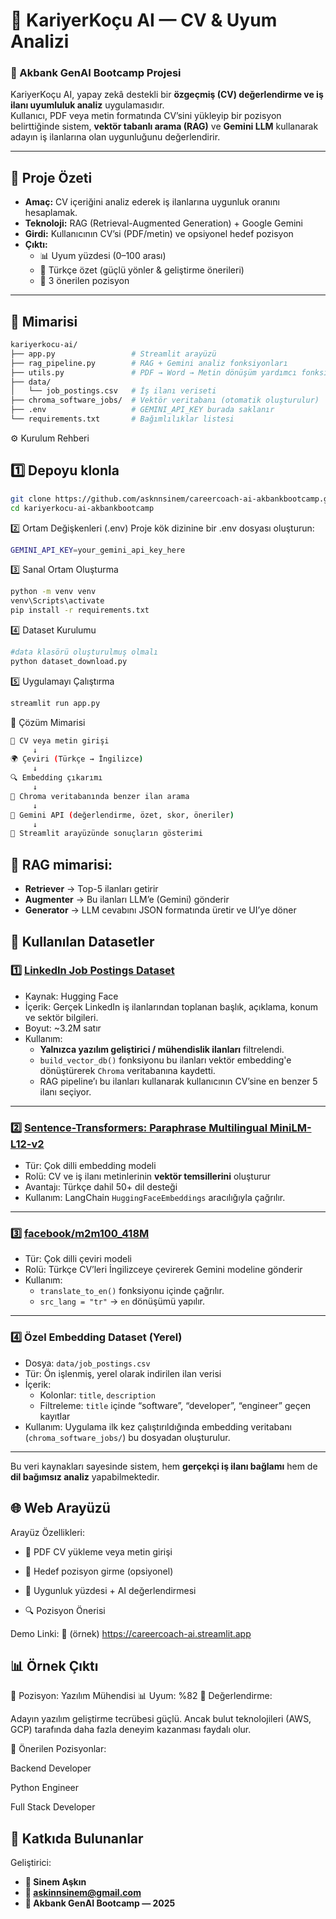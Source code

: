 # 💼 KariyerKoçu AI — CV & Uyum Analizi  
### 🚀 Akbank GenAI Bootcamp Projesi  

KariyerKoçu AI, yapay zekâ destekli bir **özgeçmiş (CV) değerlendirme ve iş ilanı uyumluluk analiz** uygulamasıdır.  
Kullanıcı, PDF veya metin formatında CV’sini yükleyip bir pozisyon belirttiğinde sistem, **vektör tabanlı arama (RAG)** ve **Gemini LLM** kullanarak adayın iş ilanlarına olan uygunluğunu değerlendirir.

---

## 🧠 Proje Özeti  

- **Amaç:** CV içeriğini analiz ederek iş ilanlarına uygunluk oranını hesaplamak.  
- **Teknoloji:** RAG (Retrieval-Augmented Generation) + Google Gemini  
- **Girdi:** Kullanıcının CV’si (PDF/metin) ve opsiyonel hedef pozisyon  
- **Çıktı:**  
  - 📊 Uyum yüzdesi (0–100 arası)  
  - 💬 Türkçe özet (güçlü yönler & geliştirme önerileri)  
  - 💼 3 önerilen pozisyon  

---

## 🧩 Mimarisi  

```bash
kariyerkocu-ai/
├── app.py                 # Streamlit arayüzü
├── rag_pipeline.py        # RAG + Gemini analiz fonksiyonları
├── utils.py               # PDF → Word → Metin dönüşüm yardımcı fonksiyonları
├── data/
│   └── job_postings.csv   # İş ilanı veriseti
├── chroma_software_jobs/  # Vektör veritabanı (otomatik oluşturulur)
├── .env                   # GEMINI_API_KEY burada saklanır
└── requirements.txt       # Bağımlılıklar listesi
```

⚙️ Kurulum Rehberi
## 1️⃣ Depoyu klonla

```bash
git clone https://github.com/asknnsinem/careercoach-ai-akbankbootcamp.git
cd kariyerkocu-ai-akbankbootcamp
```
2️⃣ Ortam Değişkenleri (.env)
Proje kök dizinine bir .env dosyası oluşturun:
```bash
GEMINI_API_KEY=your_gemini_api_key_here
```
3️⃣ Sanal Ortam Oluşturma
```bash
python -m venv venv
venv\Scripts\activate
pip install -r requirements.txt
```
4️⃣ Dataset Kurulumu
```bash
#data klasörü oluşturulmuş olmalı
python dataset_download.py
``` 
 
5️⃣ Uygulamayı Çalıştırma
```bash
streamlit run app.py
```

🧩 Çözüm Mimarisi
```bash
📄 CV veya metin girişi
     ↓
🌍 Çeviri (Türkçe → İngilizce)
     ↓
🔍 Embedding çıkarımı
     ↓
🧠 Chroma veritabanında benzer ilan arama
     ↓
🤖 Gemini API (değerlendirme, özet, skor, öneriler)
     ↓
💬 Streamlit arayüzünde sonuçların gösterimi

```
## 🧠 RAG mimarisi:
- **Retriever** → Top-5 ilanları getirir
- **Augmenter** → Bu ilanları LLM’e (Gemini) gönderir
- **Generator** → LLM cevabını JSON formatında üretir ve UI’ye döner

## 🧾 Kullanılan Datasetler

### 1️⃣ [LinkedIn Job Postings Dataset](https://huggingface.co/datasets/xanderios/linkedin-job-postings)
- Kaynak: Hugging Face  
- İçerik: Gerçek LinkedIn iş ilanlarından toplanan başlık, açıklama, konum ve sektör bilgileri.  
- Boyut: ~3.2M satır  
- Kullanım:  
  - **Yalnızca yazılım geliştirici / mühendislik ilanları** filtrelendi.  
  - `build_vector_db()` fonksiyonu bu ilanları vektör embedding'e dönüştürerek `Chroma` veritabanına kaydetti.  
  - RAG pipeline’ı bu ilanları kullanarak kullanıcının CV’sine en benzer 5 ilanı seçiyor.  

---

### 2️⃣ [Sentence-Transformers: Paraphrase Multilingual MiniLM-L12-v2](https://huggingface.co/sentence-transformers/paraphrase-multilingual-MiniLM-L12-v2)
- Tür: Çok dilli embedding modeli  
- Rolü: CV ve iş ilanı metinlerinin **vektör temsillerini** oluşturur  
- Avantajı: Türkçe dahil 50+ dil desteği  
- Kullanım: LangChain `HuggingFaceEmbeddings` aracılığıyla çağrılır.  

---

### 3️⃣ [facebook/m2m100_418M](https://huggingface.co/facebook/m2m100_418M)
- Tür: Çok dilli çeviri modeli  
- Rolü: Türkçe CV’leri İngilizceye çevirerek Gemini modeline gönderir  
- Kullanım:  
  - `translate_to_en()` fonksiyonu içinde çağrılır.  
  - `src_lang = "tr"` → `en` dönüşümü yapılır.  

---
### 4️⃣ Özel Embedding Dataset (Yerel)
- Dosya: `data/job_postings.csv`  
- Tür: Ön işlenmiş, yerel olarak indirilen ilan verisi  
- İçerik:  
  - Kolonlar: `title`, `description`  
  - Filtreleme: `title` içinde “software”, “developer”, “engineer” geçen kayıtlar  
- Kullanım: Uygulama ilk kez çalıştırıldığında embedding veritabanı (`chroma_software_jobs/`) bu dosyadan oluşturulur.  

---

Bu veri kaynakları sayesinde sistem, hem **gerçekçi iş ilanı bağlamı** hem de **dil bağımsız analiz** yapabilmektedir.

## 🌐 Web Arayüzü

Arayüz Özellikleri:

- 📎 PDF CV yükleme veya metin girişi

- 🎯 Hedef pozisyon girme (opsiyonel)

- 🧮 Uygunluk yüzdesi + AI değerlendirmesi

- 🔍 Pozisyon Önerisi

Demo Linki:
🔗 (örnek) https://careercoach-ai.streamlit.app

## 📊 Örnek Çıktı

🎯 Pozisyon: Yazılım Mühendisi
📊 Uyum: %82
🧠 Değerlendirme:

Adayın yazılım geliştirme tecrübesi güçlü. Ancak bulut teknolojileri (AWS, GCP) tarafında daha fazla deneyim kazanması faydalı olur.

💼 Önerilen Pozisyonlar:

Backend Developer

Python Engineer

Full Stack Developer

## 🏁 Katkıda Bulunanlar

Geliştirici:
- **👤 Sinem Aşkın**
- **📧 askinnsinem@gmail.com**
- **🏫 Akbank GenAI Bootcamp — 2025**

